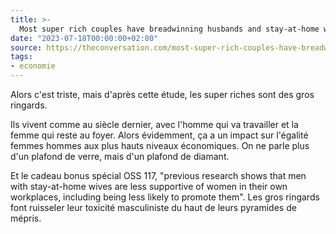 ```yaml
---
title: >-
  Most super rich couples have breadwinning husbands and stay-at-home wives, contrasting sharply with everyone else
date: "2023-07-18T00:00:00+02:00"
source: https://theconversation.com/most-super-rich-couples-have-breadwinning-husbands-and-stay-at-home-wives-contrasting-sharply-with-everyone-else-205353
tags:
- economie
---
```


Alors c'est triste, mais d'après cette étude, les super riches sont des gros ringards. 

Ils vivent comme au siècle dernier, avec l'homme qui va travailler et la femme qui reste au foyer. Alors évidemment, ça a un impact sur l'égalité femmes hommes aux plus hauts niveaux économiques. On ne parle plus d'un plafond de verre, mais d'un plafond de diamant. 

Et le cadeau bonus spécial OSS 117, "previous research shows that men with stay-at-home wives are less supportive of women in their own workplaces, including being less likely to promote them". Les gros ringards font ruisseler leur toxicité masculiniste du haut de leurs pyramides de mépris.